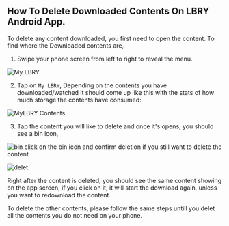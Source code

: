 ## How To Delete Downloaded Contents On LBRY Android App.

To delete any content downloaded, you first need to open the content.
To find where the Downloaded contents are,
1. Swipe your phone screen from left to right to reveal the menu.

![My LBRY](https://spee.ch/6467e4d3ce5a151f92c481bdd527ba9a44ee5954/myLBRY.jpg)

2. Tap on `My LBRY`, Depending on the contents you have downloaded/watched it should come up like this with the stats of how much
storage the contents have consumed:

![MyLBRY Contents](https://spee.ch/8e067e5f5e65b97e77f9dc2f526f2a3196ec88ad/mylin.jpg)

3. Tap the content you will like to delete and once it's opens, you should see a bin icon,

![bin](https://spee.ch/424e2150c7d03231c966634ba6307b019b6654e6/delete.jpg)
click on the bin icon and confirm deletion if you still want to delete the content

![delet](https://spee.ch/7411547d0aea6da1b0c765151c4ffd0e30b2c9fd/delete1.jpg)

Right after the content is deleted, you should see the same content showing on the app screen, if you click on it, it will
start the download again, unless you want to redownload the content. 

To delete the other contents, please follow the same steps untill you delet all the contents you do not need on your phone.



